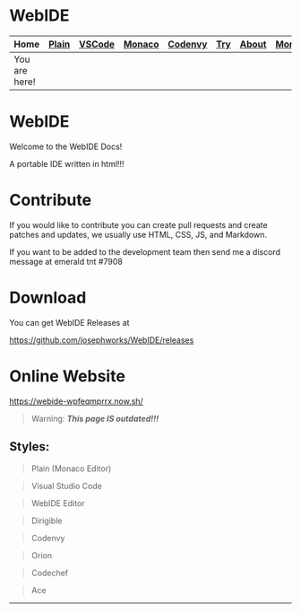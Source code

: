 # WebIDE

| Home | [Plain](PLAIN.md) | [VSCode](VSCODE.md) | [Monaco](MONACO.md) | [Codenvy](CODENVY.md) | [Try](../../index.html) | [About](ABOUT.md) | [More](MORE.md) |
|-------------------|-------------------|---------------------|---------------------|-----------------------|-----------------|-------------------|----------------|
| You are here!     |                   |                     |                     |                       |                 |                   |                |

# WebIDE

Welcome to the WebIDE Docs!

A portable IDE written in html!!!

# Contribute

If you would like to contribute you can create pull requests and create patches and updates, we usually use HTML, CSS, JS, and Markdown.

If you want to be added to the development team then send me a discord message at 
emerald tnt #7908

# Download

You can get WebIDE Releases at 

https://github.com/josephworks/WebIDE/releases

# Online Website

https://webide-wpfeqmprrx.now.sh/

> Warning: ***This page IS outdated!!!***

Styles:
---

> Plain (Monaco Editor)

> Visual Studio Code

> WebIDE Editor

> Dirigible

> Codenvy

> Orion

> Codechef

> Ace

---
